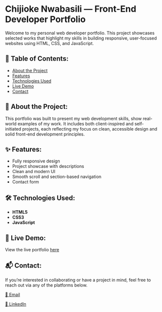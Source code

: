 # Chijioke Nwabasili — Front-End Developer Portfolio

Welcome to my personal web developer portfolio. This project showcases selected works that highlight my skills in building responsive, user-focused websites using HTML, CSS, and JavaScript.

## 📁 Table of Contents:

- [About the Project](#about-the-project)
- [Features](#features)
- [Technologies Used](#technologies-used)
- [Live Demo](#live-demo)
- [Contact](#contact)

## 📌 About the Project:

This portfolio was built to present my web development skills, show real-world examples of my work. It includes both client-inspired and self-initiated projects, each reflecting my focus on clean, accessible design and solid front-end development principles.

## ✨ Features:

- Fully responsive design
- Project showcase with descriptions
- Clean and modern UI
- Smooth scroll and section-based navigation
- Contact form

## 🛠 Technologies Used:

- **HTML5**
- **CSS3**
- **JavaScript** 

## 🔗 Live Demo:

View the live portfolio [here](https://chijioke-nwabasili.vercel.app)

## 📬 Contact:

If you’re interested in collaborating or have a project in mind, feel free to reach out via any of the platforms below.

[📧 Email](mailto:chijioke.nwabasili2021@gmail.com)

[💼 LinkedIn](https://www.linkedin.com/in/chijioke-nwabasili)

